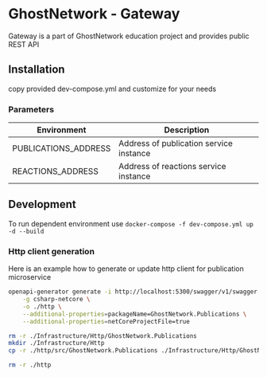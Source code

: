 # GhostNetwork - Gateway

Gateway is a part of GhostNetwork education project and provides public REST API

## Installation

copy provided dev-compose.yml and customize for your needs

### Parameters

| Environment          | Description                             |
|----------------------|---------------------------------------- |
| PUBLICATIONS_ADDRESS | Address of publication service instance |
| REACTIONS_ADDRESS    | Address of reactions service instance   |

## Development

To run dependent environment use `docker-compose -f dev-compose.yml up -d --build`

### Http client generation

Here is an example how to generate or update http client for publication microservice

```bash
openapi-generator generate -i http://localhost:5300/swagger/v1/swagger.json \
    -g csharp-netcore \
    -o ./http \
    --additional-properties=packageName=GhostNetwork.Publications \
    --additional-properties=netCoreProjectFile=true

rm -r ./Infrastructure/Http/GhostNetwork.Publications
mkdir ./Infrastructure/Http
cp -r ./http/src/GhostNetwork.Publications ./Infrastructure/Http/GhostNetwork.Publications

rm -r ./http
```
